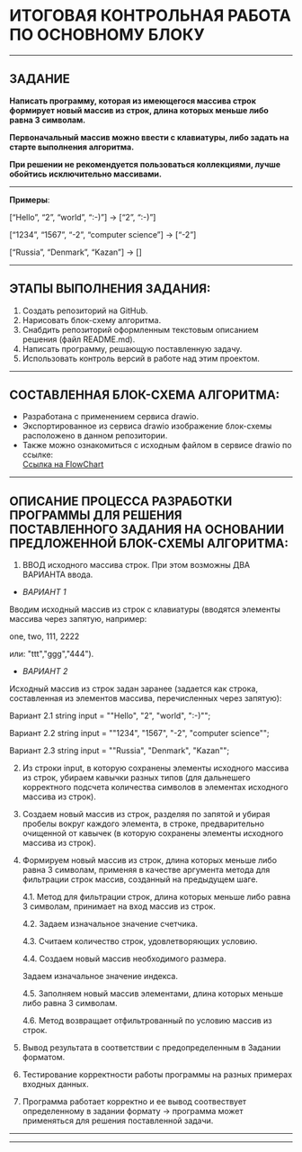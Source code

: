 # ИТОГОВАЯ КОНТРОЛЬНАЯ РАБОТА ПО ОСНОВНОМУ БЛОКУ
---

## ЗАДАНИЕ

**Написать программу, которая из имеющегося массива строк формирует новый массив из строк, длина которых меньше либо равна 3 символам.**

**Первоначальный массив можно ввести с клавиатуры, либо задать на старте выполнения алгоритма.** 

**При решении не рекомендуется пользоваться коллекциями, лучше обойтись исключительно массивами.**

---

**Примеры**:

[“Hello”, “2”, “world”, “:-)”] → [“2”, “:-)”]

[“1234”, “1567”, “-2”, “computer science”] → [“-2”]

[“Russia”, “Denmark”, “Kazan”] → []

---

## ЭТАПЫ ВЫПОЛНЕНИЯ ЗАДАНИЯ:

1. Создать репозиторий на GitHub.
2. Нарисовать блок-схему алгоритма.
3. Снабдить репозиторий оформленным текстовым описанием решения (файл README.md).
4. Написать программу, решающую поставленную задачу.
5. Использовать контроль версий в работе над этим проектом.

---
## СОСТАВЛЕННАЯ БЛОК-СХЕМА АЛГОРИТМА:
* Разработана с применением сервиса drawio.
* Экспортированное из сервиса drawio изображение блок-схемы расположено в данном репозитории.
* Также можно ознакомиться с исходным файлом в сервисе drawio по ссылке:  
 [Ссылка на FlowChart](https://drive.google.com/file/d/1qZXjM_fo3Gzt7lHo-nNK4e0DkEDhu_PT/view?usp=sharing "Ссылка на FlowChart")


---

## ОПИСАНИЕ ПРОЦЕССА РАЗРАБОТКИ ПРОГРАММЫ ДЛЯ РЕШЕНИЯ ПОСТАВЛЕННОГО ЗАДАНИЯ НА ОСНОВАНИИ ПРЕДЛОЖЕННОЙ БЛОК-СХЕМЫ АЛГОРИТМА:

1. ВВОД исходного массива строк.
При этом возможны ДВА ВАРИАНТА ввода.



* *ВАРИАНТ 1*

Вводим исходный массив из строк с клавиатуры (вводятся элементы массива через запятую, например:

one, two, 111, 2222

или: "ttt","ggg","444").


* *ВАРИАНТ 2*

Исходный массив из строк задан заранее (задается как строка, составленная из элементов массива, перечисленных через запятую):

Вариант 2.1
string input = "\"Hello\", \"2\", \"world\", \":-)\"";

Вариант 2.2
string input = "\"1234\", \"1567\", \"-2\", \"computer science\"";

Вариант 2.3
string input = "\"Russia\", \"Denmark\", \"Kazan\"";


2. Из строки input, в которую сохранены элементы исходного массива из строк, убираем кавычки разных типов (для дальнешего корректного подсчета количества символов в элементах исходного массива из строк).

3. Создаем новый массив из строк, разделяя по запятой и убирая пробелы вокруг каждого элемента, в строке, предварительно очищенной от кавычек (в которую сохранены элементы исходного массива из строк).

4. Формируем новый массив из строк, длина которых меньше либо равна 3 символам, применяя в качестве аргумента метода для фильтрации строк массив, созданный на предыдущем шаге.

   4.1. Метод для фильтрации строк, длина которых меньше либо равна 3 символам, принимает на вход массив из строк.

   4.2. Задаем изначальное значение счетчика.

   4.3. Считаем количество строк, удовлетворяющих условию.

   4.4. Создаем новый массив необходимого размера.

   Задаем изначальное значение индекса.

   4.5. Заполняем новый массив элементами, длина которых меньше либо равна 3 символам.

   4.6. Метод возвращает отфильтрованный по условию массив из строк.

5. Вывод результата в соответствии с предопределенным в Задании форматом.

6. Тестирование корректности работы программы на разных примерах входных данных.

7. Программа работает корректно и ее вывод соотвествует определенному в задании формату -> программа может применяться для решения поставленной задачи.

---
---